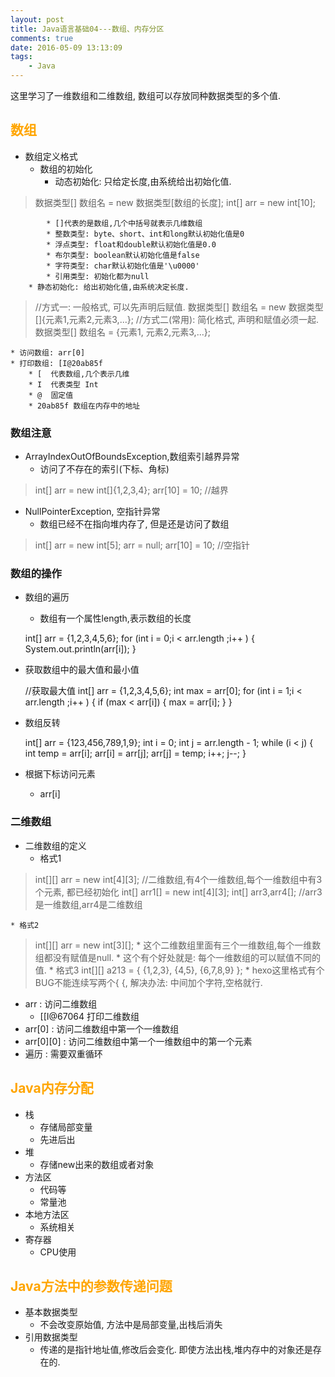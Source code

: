 ```yaml
---
layout: post
title: Java语言基础04---数组、内存分区
comments: true
date: 2016-05-09 13:13:09
tags:
	- Java
---
```


这里学习了一维数组和二维数组, 数组可以存放同种数据类型的多个值.
<!--more-->
## <font color=orange>数组</font>
* 数组定义格式
	* 数组的初始化
		* 动态初始化: 只给定长度,由系统给出初始化值.
>	数据类型[] 数组名 = new 数据类型[数组的长度];
>	int[] arr = new int[10];

			* []代表的是数组,几个中括号就表示几维数组
			* 整数类型: byte、short、int和long默认初始化值是0
			* 浮点类型: float和double默认初始化值是0.0
			* 布尔类型: boolean默认初始化值是false
			* 字符类型: char默认初始化值是'\u0000'
			* 引用类型: 初始化都为null
		* 静态初始化: 给出初始化值,由系统决定长度.
>	//方式一: 一般格式, 可以先声明后赋值.
>	数据类型[] 数组名 = new 数据类型[]{元素1,元素2,元素3,...};
>	//方式二(常用): 简化格式, 声明和赋值必须一起.
>	数据类型[] 数组名 = {元素1, 元素2,元素3,...};

	* 访问数组: arr[0]
	* 打印数组: [I@20ab85f
		* [  代表数组,几个表示几维
		* I  代表类型 Int
		* @	 固定值
		* 20ab85f 数组在内存中的地址

### 数组注意
* ArrayIndexOutOfBoundsException,数组索引越界异常
	* 访问了不存在的索引(下标、角标)
>	int[] arr = new int[]{1,2,3,4};
	arr[10] = 10; //越界
* NullPointerException, 空指针异常
	* 数组已经不在指向堆内存了, 但是还是访问了数组
>	int[] arr = new int[5];
arr = null;
arr[10] = 10;  //空指针

### 数组的操作
* 数组的遍历
	* 数组有一个属性length,表示数组的长度


	int[] arr = {1,2,3,4,5,6};
	for (int i = 0;i < arr.length ;i++ ) {
		System.out.println(arr[i]);
	}

* 获取数组中的最大值和最小值


	//获取最大值
	int[] arr = {1,2,3,4,5,6};
	int max = arr[0];
		for (int i = 1;i < arr.length ;i++ ) {
			if (max < arr[i]) {
				max = arr[i];
			}
		}

* 数组反转


	int[] arr = {123,456,789,1,9};
	int i = 0;
	int j = arr.length - 1;
	while (i < j) {
		int temp = arr[i];
		arr[i] = arr[j];
		arr[j] = temp;
		i++;
		j--;
	}
* 根据下标访问元素
	* arr[i]


### 二维数组
* 二维数组的定义
	* 格式1
>	int[][] arr = new int[4][3]; //二维数组,有4个一维数组,每个一维数组中有3个元素, 都已经初始化
int[] arr1[] = new int[4][3];
int[] arr3,arr4[];  //arr3是一维数组,arr4是二维数组

	* 格式2
>	int[][] arr = new int[3][];
		* 这个二维数组里面有三个一维数组,每个一维数组都没有赋值是null.
		* 这个有个好处就是: 每个一维数组的可以赋值不同的值.
	* 格式3
>	int[][] a213 = { {1,2,3}, {4,5}, {6,7,8,9} }; 
		* hexo这里格式有个BUG不能连续写两个{ {, 解决办法: 中间加个字符,空格就行.

* arr : 访问二维数组
	* [[I@67064  打印二维数组
* arr[0] : 访问二维数组中第一个一维数组
* arr[0][0] : 访问二维数组中第一个一维数组中的第一个元素
* 遍历 : 需要双重循环

## <font color=orange>Java内存分配</font>
* 栈
	* 存储局部变量
	* 先进后出
* 堆
	* 存储new出来的数组或者对象
* 方法区
	* 代码等
	* 常量池
* 本地方法区
	* 系统相关
* 寄存器
	* CPU使用

## <font color=orange>Java方法中的参数传递问题</font>
* 基本数据类型
	* 不会改变原始值, 方法中是局部变量,出栈后消失
* 引用数据类型
	* 传递的是指针地址值,修改后会变化. 即使方法出栈,堆内存中的对象还是存在的.

